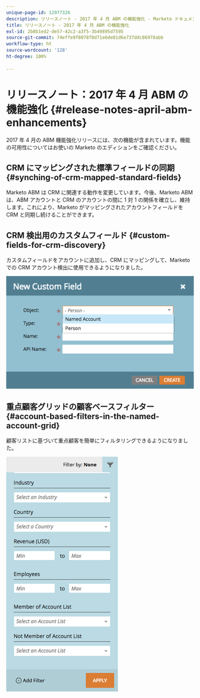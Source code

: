 ```yaml
---
unique-page-id: 12977326
description: リリースノート - 2017 年 4 月 ABM の機能強化 - Marketo ドキュメント - 製品ドキュメント
title: リリースノート - 2017 年 4 月 ABM の機能強化
exl-id: 2b8b1ed2-de57-42c2-a3f5-3b49895d7595
source-git-commit: 74effe9f8078f8d71e6de01d6e737ddc86978abb
workflow-type: ht
source-wordcount: '128'
ht-degree: 100%

---
```


# リリースノート：2017 年 4 月 ABM の機能強化 {#release-notes-april-abm-enhancements}

2017 年 4 月の ABM 機能強化リリースには、次の機能が含まれています。機能の可用性についてはお使いの Marketo のエディションをご確認ください。

## CRM にマッピングされた標準フィールドの同期 {#synching-of-crm-mapped-standard-fields}

Marketo ABM は CRM に関連する動作を変更しています。今後、Marketo ABM は、ABM アカウントと CRM のアカウントの間に 1 対 1 の関係を確立し、維持します。これにより、Marketo がマッピングされたアカウントフィールドを CRM と同期し続けることができます。

## CRM 検出用のカスタムフィールド {#custom-fields-for-crm-discovery}

カスタムフィールドをアカウントに追加し、CRM にマッピングして、Marketo での CRM アカウント検出に使用できるようになりました。

![](assets/new-custom-field.png)

## 重点顧客グリッドの顧客ベースフィルター {#account-based-filters-in-the-named-account-grid}

顧客リストに基づいて重点顧客を簡単にフィルタリングできるようになりました。

![](assets/named-account-filters.png)
